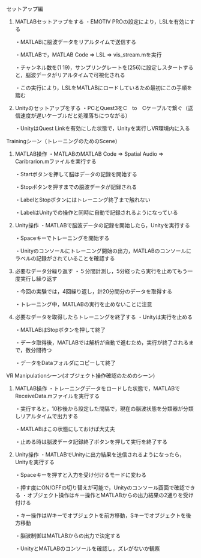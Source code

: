 セットアップ編
1. MATLABセットアップをする
    ・EMOTIV PROの設定により，LSLを有効にする

      ・MATLABに脳波データをリアルタイムで送信する

    ・MATLABで，MATLAB Code => LSL => vis_stream.mを実行

      ・チャンネル数を(1 19)，サンプリングレートを(256)に設定しスタートすると，脳波データがリアルタイムで可視化される

    ・この実行により，LSLをMATLABにロードしているため最初にこの手順を踏む
   
2. Unityのセットアップをする
    ・PCとQuest3をC　to　Cケーブルで繋ぐ（送信速度が遅いケーブルだと処理落ちにつながる）

    ・UnityはQuest Linkを有効にした状態で，Unityを実行しVR環境内に入る


Trainingシーン（トレーニングのためのScene）
1. MATLAB操作
    ・MATLABのMATLAB Code => Spatial Audio => Caribrarion.mファイルを実行する

    ・Startボタンを押して脳はデータの記録を開始する

      ・Stopボタンを押すまでの脳波データが記録される

    ・LabelとStopボタンにはトレーニング終了まで触れない

      ・LabelはUnityでの操作と同時に自動で記録されるようになっている

2. Unity操作
    ・MATLABで脳波データの記録を開始したら，Unityを実行する

    ・Spaceキーでトレーニングを開始する

      ・Unityのコンソールにトレーニング開始の出力，MATLABのコンソールにラベルの記録がされていることを確認する

3. 必要なデータ分繰り返す
    ・５分間計測し，5分経ったら実行を止めてもう一度実行し繰り返す

    ・今回の実験では，4回繰り返し，計20分間分のデータを取得する

      ・トレーニング中，MATLABの実行を止めないことに注意

4. 必要なデータを取得したらトレーニングを終了する
    ・Unityは実行を止める

    ・MATLABはStopボタンを押して終了

    ・データ取得後，MATLABでは解析が自動で進むため，実行が終了されるまで，数分間待つ

      ・データをDataフォルダにコピーして終了


VR Manipulationシーン(オブジェクト操作確認のためのシーン)
1. MATLAB操作
    ・トレーニングデータをロードした状態で，MATLABで ReceiveData.mファイルを実行する

    ・実行すると，10秒後から設定した間隔で，現在の脳波状態を分類器が分類しリアルタイムで出力する

      ・MATLABはこの状態にしておけば大丈夫

    ・止める時は脳波データ記録終了ボタンを押して実行を終了する

3. Unity操作
    ・MATLABでUnityに出力結果を送信されるようになったら，Unityを実行する

    ・Spaceキーを押すと入力を受け付けるモードに変わる

      ・押す度にON/OFFの切り替えが可能で，Unityのコンソール画面で確認できる
    ・オブジェクト操作はキー操作とMATLABからの出力結果の2通りを受け付ける

      ・キー操作はWキーでオブジェクトを前方移動，Sキーでオブジェクトを後方移動

      ・脳波制御はMATLABからの出力で決定する

    ・UnityとMATLABのコンソールを確認し，ズレがないか観察
